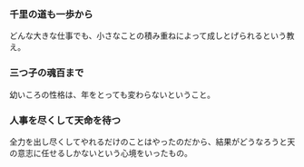 ### 千里の道も一歩から
どんな大きな仕事でも、小さなことの積み重ねによって成しとげられるという教え。

### 三つ子の魂百まで
幼いころの性格は、年をとっても変わらないということ。

### 人事を尽くして天命を待つ
全力を出し尽くしてやれるだけのことはやったのだから、結果がどうなろうと天の意志に任せるしかないという心境をいったもの。
